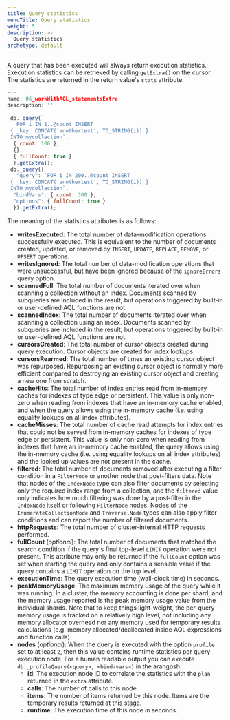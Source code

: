```yaml
---
title: Query statistics
menuTitle: Query statistics
weight: 5
description: >-
  Query statistics
archetype: default
---
```

A query that has been executed will always return execution statistics. Execution statistics
can be retrieved by calling `getExtra()` on the cursor. The statistics are returned in the
return value's `stats` attribute:

```js
---
name: 06_workWithAQL_statementsExtra
description: ''
---
 db._query(`
   FOR i IN 1..@count INSERT
 { _key: CONCAT('anothertest', TO_STRING(i)) }
 INTO mycollection`,
  { count: 100 },
  {},
  { fullCount: true }
  ).getExtra();
 db._query({
   "query": `FOR i IN 200..@count INSERT
 { _key: CONCAT('anothertest', TO_STRING(i)) }
 INTO mycollection`,
  "bindVars": { count: 300 },
  "options": { fullCount: true }
  }).getExtra();
```

The meaning of the statistics attributes is as follows:

- **writesExecuted**: The total number of data-modification operations successfully executed.
  This is equivalent to the number of documents created, updated, or removed by `INSERT`,
  `UPDATE`, `REPLACE`, `REMOVE`, or `UPSERT` operations.
- **writesIgnored**: The total number of data-modification operations that were unsuccessful,
  but have been ignored because of the `ignoreErrors` query option.
- **scannedFull**: The total number of documents iterated over when scanning a collection 
  without an index. Documents scanned by subqueries are included in the result, but
  operations triggered by built-in or user-defined AQL functions are not.
- **scannedIndex**: The total number of documents iterated over when scanning a collection using
  an index. Documents scanned by subqueries are included in the result, but operations
  triggered by built-in or user-defined AQL functions are not.
- **cursorsCreated**: The total number of cursor objects created during query execution. Cursor
  objects are created for index lookups.
- **cursorsRearmed**: The total number of times an existing cursor object was repurposed.
  Repurposing an existing cursor object is normally more efficient compared to destroying an
  existing cursor object and creating a new one from scratch.
- **cacheHits**: The total number of index entries read from in-memory caches for indexes
  of type edge or persistent. This value is only non-zero when reading from indexes
  that have an in-memory cache enabled, and when the query allows using the in-memory
  cache (i.e. using equality lookups on all index attributes).
- **cacheMisses**: The total number of cache read attempts for index entries that could not
  be served from in-memory caches for indexes of type edge or persistent. This value
  is only non-zero when reading from indexes that have an in-memory cache enabled, the
  query allows using the in-memory cache (i.e. using equality lookups on all index attributes)
  and the looked up values are not present in the cache.
- **filtered**: The total number of documents removed after executing a filter condition
  in a `FilterNode` or another node that post-filters data. Note that nodes of the
  `IndexNode` type can also filter documents by selecting only the required index range 
  from a collection, and the `filtered` value only indicates how much filtering was done by a
  post-filter in the `IndexNode` itself or following `FilterNode` nodes. 
  Nodes of the `EnumerateCollectionNode` and `TraversalNode` types can also apply
  filter conditions and can report the number of filtered documents.
- **httpRequests**: The total number of cluster-internal HTTP requests performed.
- **fullCount** (_optional_): The total number of documents that matched the search condition if the query's
  final top-level `LIMIT` operation were not present.
  This attribute may only be returned if the `fullCount` option was set when starting the 
  query and only contains a sensible value if the query contains a `LIMIT` operation on
  the top level.
- **executionTime**: The query execution time (wall-clock time) in seconds.
- **peakMemoryUsage**: The maximum memory usage of the query while it was running. In a cluster,
  the memory accounting is done per shard, and the memory usage reported is the peak
  memory usage value from the individual shards.
  Note that to keep things light-weight, the per-query memory usage is tracked on a relatively 
  high level, not including any memory allocator overhead nor any memory used for temporary
  results calculations (e.g. memory allocated/deallocated inside AQL expressions and function 
  calls).
- **nodes** (_optional_): When the query is executed with the option `profile` set to at least `2`,
  then this value contains runtime statistics per query execution node.
  For a human readable output you can execute `db._profileQuery(<query>, <bind-vars>)`
  in the arangosh.
  - **id**: The execution node ID to correlate the statistics with the `plan` returned in
    the `extra` attribute.
  - **calls**: The number of calls to this node.
  - **items**: The number of items returned by this node. Items are the temporary results
    returned at this stage.
  - **runtime**: The execution time of this node in seconds.
